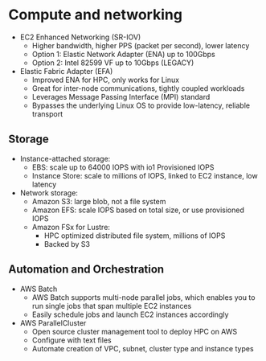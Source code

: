 # Compute and networking

* EC2 Enhanced Networking (SR-IOV)
  * Higher bandwidth, higher PPS (packet per second), lower latency
  * Option 1: Elastic Network Adapter (ENA) up to 100Gbps
  * Option 2: Intel  82599 VF up to 10Gbps (LEGACY)
* Elastic Fabric Adapter (EFA)
  * Improved ENA for HPC, only works for Linux
  * Great for inter-node communications, tightly coupled workloads
  * Leverages Message Passing Interface (MPI) standard
  * Bypasses the underlying Linux OS to provide low-latency, reliable transport

## Storage

* Instance-attached storage:
  * EBS: scale up to 64000 IOPS with io1 Provisioned IOPS
  * Instance Store: scale to millions of IOPS, linked to EC2 instance, low latency
* Network storage:
  * Amazon S3: large blob, not a file system
  * Amazon EFS: scale IOPS based on total size, or use provisioned IOPS
  * Amazon FSx for Lustre:
    * HPC optimized distributed file system, millions of IOPS
    * Backed by S3

## Automation and Orchestration

* AWS Batch
  * AWS Batch supports multi-node parallel jobs, which enables you to run single jobs that span multiple EC2 instances
  * Easily schedule jobs and launch EC2 instances accordingly
* AWS ParallelCluster
  * Open source cluster management tool to deploy HPC on AWS
  * Configure with text files
  * Automate creation of VPC, subnet, cluster type and instance types
  
